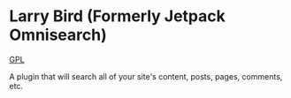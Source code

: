 # Larry Bird (Formerly Jetpack Omnisearch)

[GPL](http://www.gnu.org/licenses/gpl-2.0.html)

A plugin that will search all of your site's content, posts, pages, comments, etc.